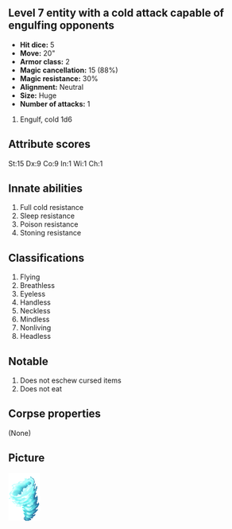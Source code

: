## Level 7 entity with a cold attack capable of engulfing opponents

- **Hit dice:** 5
- **Move:** 20"
- **Armor class:** 2
- **Magic cancellation:** 15 (88%)
- **Magic resistance:** 30%
- **Alignment:** Neutral
- **Size:** Huge
- **Number of attacks:** 1
1. Engulf, cold 1d6

## Attribute scores

St:15 Dx:9 Co:9 In:1 Wi:1 Ch:1

## Innate abilities

1. Full cold resistance
2. Sleep resistance
3. Poison resistance
4. Stoning resistance

## Classifications

1. Flying
2. Breathless
3. Eyeless
4. Handless
5. Neckless
6. Mindless
7. Nonliving
8. Headless

## Notable

1. Does not eschew cursed items
2. Does not eat

## Corpse properties

(None)

## Picture

![Ice vortex](https://github.com/hyvanmielenpelit/GnollHackTileSet/blob/main/Monsters/ice_vortex/ice_vortex.png)
